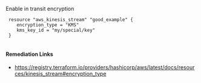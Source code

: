 
Enable in transit encryption

```hcl
 resource "aws_kinesis_stream" "good_example" {
 	encryption_type = "KMS"
 	kms_key_id = "my/special/key"
 }
 
```

#### Remediation Links
 - https://registry.terraform.io/providers/hashicorp/aws/latest/docs/resources/kinesis_stream#encryption_type

